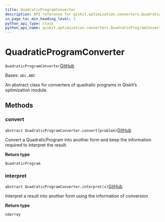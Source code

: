 ```yaml
---
title: QuadraticProgramConverter
description: API reference for qiskit.optimization.converters.QuadraticProgramConverter
in_page_toc_min_heading_level: 1
python_api_type: class
python_api_name: qiskit.optimization.converters.QuadraticProgramConverter
---
```


# QuadraticProgramConverter

<span id="qiskit.optimization.converters.QuadraticProgramConverter" />

`QuadraticProgramConverter`[GitHub](https://github.com/qiskit-community/qiskit-aqua/tree/stable/0.9/qiskit/optimization/converters/quadratic_program_converter.py "view source code")

Bases: `abc.ABC`

An abstract class for converters of quadratic programs in Qiskit’s optimization module.

## Methods

### convert

<span id="qiskit.optimization.converters.QuadraticProgramConverter.convert" />

`abstract QuadraticProgramConverter.convert(problem)`[GitHub](https://github.com/qiskit-community/qiskit-aqua/tree/stable/0.9/qiskit/optimization/converters/quadratic_program_converter.py "view source code")

Convert a QuadraticProgram into another form and keep the information required to interpret the result.

**Return type**

`QuadraticProgram`

### interpret

<span id="qiskit.optimization.converters.QuadraticProgramConverter.interpret" />

`abstract QuadraticProgramConverter.interpret(x)`[GitHub](https://github.com/qiskit-community/qiskit-aqua/tree/stable/0.9/qiskit/optimization/converters/quadratic_program_converter.py "view source code")

Interpret a result into another form using the information of conversion

**Return type**

`ndarray`

